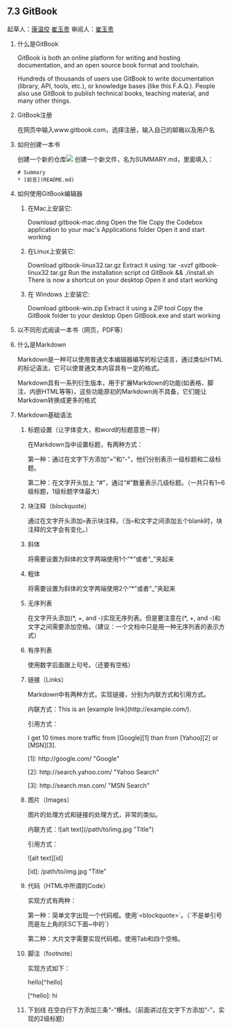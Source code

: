 ## 7.3 GitBook

起草人：[康温佼](kangwj16@lzu.edu.cn) [崔玉贵](mailto:cuiyg14@lzu.edu.cn) 审阅人：[崔玉贵](mailto:cuiyg14@lzu.edu.cn)

1. 什么是GitBook

    GitBook is both an online platform for writing and hosting documentation, and an open source book format and toolchain.

    Hundreds of thousands of users use GitBook to write documentation (library, API, tools, etc.), or knowledge bases (like this F.A.Q.). People also use GitBook to publish technical books, teaching material, and many other things.

2. GitBook注册

    在网页中输入www.gitbook.com，选择注册，输入自己的邮箱以及用户名

3. 如何创建一本书

    创建一个新的仓库![](/assets/images/chp1/1.png)
    创建一个新文件，名为SUMMARY.md，里面填入：

    ```
    # Summary
    * [前言](README.md)
    ```

4. 如何使用GitBook编辑器

    1. 在Mac上安装它:

        Download gitbook-mac.dmg Open the file Copy the Codebox application to your mac's Applications folder Open it and start working

    2. 在Linux上安装它:

        Download gitbook-linux32.tar.gz Extract it using: tar -xvzf gitbook-linux32.tar.gz Run the installation script cd GitBook && ./install.sh There is now a shortcut on your desktop Open it and start working

    3. 在 Windows 上安装它:

        Download gitbook-win.zip Extract it using a ZIP tool Copy the GitBook folder to your desktop Open GitBook.exe and start working

5. 以不同形式阅读一本书（网页，PDF等）

6. 什么是Markdown

    Markdown是一种可以使用普通文本编辑器编写的标记语言，通过类似HTML的标记语法，它可以使普通文本内容具有一定的格式。

    Markdown具有一系列衍生版本，用于扩展Markdown的功能(如表格、脚注、内嵌HTML等等)，这些功能原初的Markdown尚不具备，它们能让Markdown转换成更多的格式

7. Markdown基础语法

    1. 标题设置（让字体变大，和word的标题意思一样）

        在Markdown当中设置标题，有两种方式：

        第一种：通过在文字下方添加“=”和“-”，他们分别表示一级标题和二级标题。

        第二种：在文字开头加上 “#”，通过“#”数量表示几级标题。（一共只有1~6级标题，1级标题字体最大）

    2. 块注释（blockquote）

        通过在文字开头添加`>`表示块注释。（当`>`和文字之间添加五个blank时，块注释的文字会有变化。）

    3. 斜体

        将需要设置为斜体的文字两端使用1个“\*”或者“\_”夹起来

    4. 粗体

        将需要设置为斜体的文字两端使用2个“\*”或者“\_”夹起来

    5. 无序列表

        在文字开头添加\(\*, +, and -\)实现无序列表。但是要注意在\(\*, +, and -\)和文字之间需要添加空格。（建议：一个文档中只是用一种无序列表的表示方式）

    6. 有序列表

        使用数字后面跟上句号。（还要有空格）

    7. 链接（Links）

        Markdown中有两种方式，实现链接，分别为内联方式和引用方式。

        内联方式：This is an \[example link\]\(http:\/\/example.com\/\).

        引用方式：

        I get 10 times more traffic from \[Google\]\[1\] than from \[Yahoo\]\[2\] or \[MSN\]\[3\].  

        \[1\]: http:\/\/google.com\/        "Google"

        \[2\]: http:\/\/search.yahoo.com\/  "Yahoo Search"

        \[3\]: http:\/\/search.msn.com\/    "MSN Search"

    8. 图片（Images）

        图片的处理方式和链接的处理方式，非常的类似。

        内联方式：!\[alt text\]\(\/path\/to\/img.jpg "Title"\)

        引用方式：

        !\[alt text\]\[id\]

        \[id\]: \/path\/to\/img.jpg "Title"

    9. 代码（HTML中所谓的Code）

        实现方式有两种：

        第一种：简单文字出现一个代码框。使用\`&lt;blockquote&gt;\`。（\`不是单引号而是左上角的ESC下面~中的\`）

        第二种：大片文字需要实现代码框。使用Tab和四个空格。

    10. 脚注（footnote）

        实现方式如下：

        hello\[^hello\]

        \[^hello\]: hi

    11. 下划线
        在空白行下方添加三条“-”横线。（前面讲过在文字下方添加“-”，实现的2级标题）
